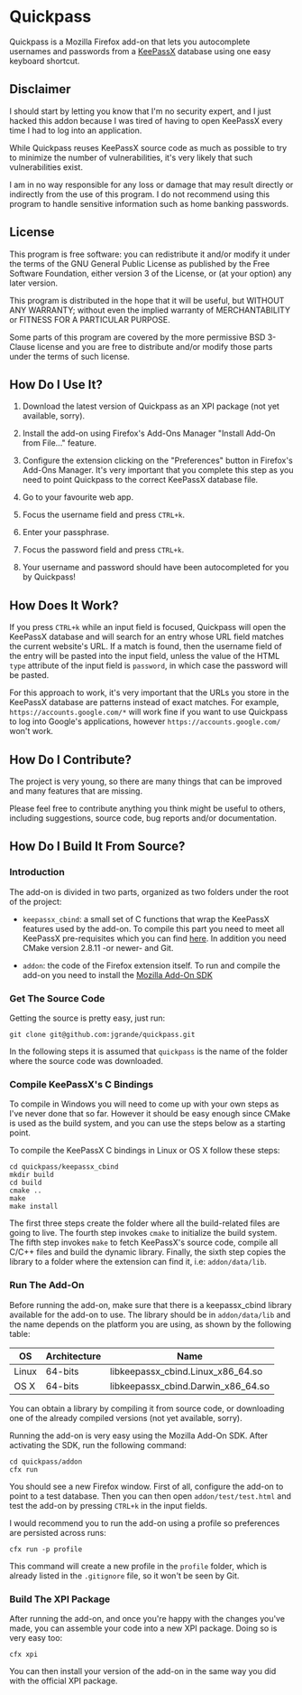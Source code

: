 # Quickpass

Quickpass is a Mozilla Firefox add-on that lets you autocomplete usernames and
passwords from a [KeePassX][keepassx] database using one easy keyboard shortcut.

[keepassx]: http://keepassx.org/

## Disclaimer

I should start by letting you know that I'm no security expert, and I just
hacked this addon because I was tired of having to open KeePassX every time
I had to log into an application.

While Quickpass reuses KeePassX source code as much as possible to try to
minimize the number of vulnerabilities, it's very likely that such
vulnerabilities exist.

I am in no way responsible for any loss or damage that may result directly or
indirectly from the use of this program. I do not recommend using this program
to handle sensitive information such as home banking passwords.

## License

This program is free software: you can redistribute it and/or modify it under
the terms of the GNU General Public License as published by the Free Software
Foundation, either version 3 of the License, or (at your option) any later
version.

This program is distributed in the hope that it will be useful, but WITHOUT ANY
WARRANTY; without even the implied warranty of MERCHANTABILITY or FITNESS FOR A
PARTICULAR PURPOSE.

Some parts of this program are covered by the more permissive BSD 3-Clause
license and you are free to distribute and/or modify those parts under the
terms of such license.

## How Do I Use It?

1. Download the latest version of Quickpass as an XPI package (not yet
	 available, sorry).

2. Install the add-on using Firefox's Add-Ons Manager "Install Add-On from
   File..." feature.

3. Configure the extension clicking on the "Preferences" button in Firefox's
   Add-Ons Manager. It's very important that you complete this step as you need
   to point Quickpass to the correct KeePassX database file.

4. Go to your favourite web app.

5. Focus the username field and press `CTRL+k`.

6. Enter your passphrase.

7. Focus the password field and press `CTRL+k`.

8. Your username and password should have been autocompleted for you by
   Quickpass!

## How Does It Work?

If you press `CTRL+k` while an input field is focused, Quickpass will open the
KeePassX database and will search for an entry whose URL field matches the
current website's URL. If a match is found, then the username field of the
entry will be pasted into the input field, unless the value of the HTML `type`
attribute of the input field is `password`, in which case the password will be
pasted.

For this approach to work, it's very important that the URLs you store in the
KeePassX database are patterns instead of exact matches. For example,
`https://accounts.google.com/*` will work fine if you want to use Quickpass to
log into Google's applications, however `https://accounts.google.com/` won't
work.

## How Do I Contribute?

The project is very young, so there are many things that can be improved and
many features that are missing.

Please feel free to contribute anything you think might be useful to others,
including suggestions, source code, bug reports and/or documentation.

## How Do I Build It From Source?

### Introduction

The add-on is divided in two parts, organized as two folders under the root of
the project:

- `keepassx_cbind`: a small set of C functions that wrap the KeePassX features
  used by the add-on. To compile this part you need to meet all KeePassX
  pre-requisites which you can find [here][keepassx-install]. In addition you
  need CMake version 2.8.11 -or newer- and Git.

- `addon`: the code of the Firefox extension itself. To run and compile the
  add-on you need to install the [Mozilla Add-On SDK][addon-sdk]

[keepassx-install]: https://www.keepassx.org/dev/projects/keepassx/wiki/Install_instructions
[addon-sdk]: https://developer.mozilla.org/en-US/Add-ons/SDK

### Get The Source Code

Getting the source is pretty easy, just run:

    git clone git@github.com:jgrande/quickpass.git

In the following steps it is assumed that `quickpass` is the name of the folder
where the source code was downloaded.

### Compile KeePassX's C Bindings

To compile in Windows you will need to come up with your own steps as I've
never done that so far. However it should be easy enough since CMake is used as
the build system, and you can use the steps below as a starting point.

To compile the KeePassX C bindings in Linux or OS X follow these steps:

    cd quickpass/keepassx_cbind
    mkdir build
    cd build
    cmake ..
    make
    make install

The first three steps create the folder where all the build-related files are
going to live. The fourth step invokes `cmake` to initialize the build system.
The fifth step invokes `make` to fetch KeePassX's source code, compile all
C/C++ files and build the dynamic library. Finally, the sixth step copies the
library to a folder where the extension can find it, i.e: `addon/data/lib`.

### Run The Add-On

Before running the add-on, make sure that there is a keepassx_cbind library
available for the add-on to use. The library should be in `addon/data/lib` and
the name depends on the platform you are using, as shown by the following
table:

OS    | Architecture | Name
------|--------------|------------------------------------
Linux | 64-bits      | libkeepassx_cbind.Linux_x86_64.so
OS X  | 64-bits      | libkeepassx_cbind.Darwin_x86_64.so

You can obtain a library by compiling it from source code, or downloading one
of the already compiled versions (not yet available, sorry).

Running the add-on is very easy using the Mozilla Add-On SDK. After activating
the SDK, run the following command:

    cd quickpass/addon
    cfx run

You should see a new Firefox window. First of all, configure the add-on to
point to a test database. Then you can then open `addon/test/test.html` and
test the add-on by pressing `CTRL+k` in the input fields.

I would recommend you to run the add-on using a profile so preferences are
persisted across runs:

    cfx run -p profile

This command will create a new profile in the `profile` folder, which is already
listed in the `.gitignore` file, so it won't be seen by Git.

### Build The XPI Package

After running the add-on, and once you're happy with the changes you've made,
you can assemble your code into a new XPI package. Doing so is very easy too:

    cfx xpi

You can then install your version of the add-on in the same way you did with
the official XPI package.
